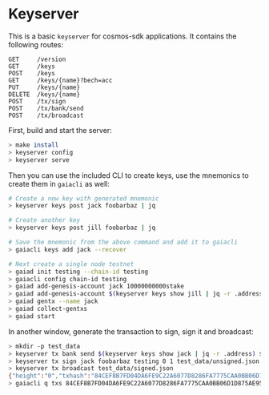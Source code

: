 # Keyserver

This is a basic `keyserver` for cosmos-sdk applications. It contains the following routes:

```
GET     /version
GET     /keys
POST    /keys
GET     /keys/{name}?bech=acc
PUT     /keys/{name}
DELETE  /keys/{name}
POST    /tx/sign
POST    /tx/bank/send
POST    /tx/broadcast
```

First, build and start the server:

```bash
> make install
> keyserver config
> keyserver serve
```

Then you can use the included CLI to create keys, use the mnemonics to create them in `gaiacli` as well:

```bash
# Create a new key with generated mnemonic
> keyserver keys post jack foobarbaz | jq

# Create another key
> keyserver keys post jill foobarbaz | jq

# Save the mnemonic from the above command and add it to gaiacli
> gaiacli keys add jack --recover

# Next create a single node testnet
> gaiad init testing --chain-id testing
> gaiacli config chain-id testing
> gaiad add-genesis-account jack 10000000000stake
> gaiad add-genesis-account $(keyserver keys show jill | jq -r .address) 100000000stake
> gaiad gentx --name jack
> gaiad collect-gentxs
> gaiad start
```

In another window, generate the transaction to sign, sign it and broadcast:
```bash
> mkdir -p test_data
> keyserver tx bank send $(keyserver keys show jack | jq -r .address) $(keyserver keys show jill | jq -r .address) 10000stake testing "memo" 10stake > test_data/unsigned.json
> keyserver tx sign jack foobarbaz testing 0 1 test_data/unsigned.json > test_data/signed.json
> keyserver tx broadcast test_data/signed.json
{"height":"0","txhash":"84CEF8B7FD04DA6FE9C22A6077D8286FA7775CAA0BB06D1D875AE9527A3D15CB"}
> gaiacli q txs 84CEF8B7FD04DA6FE9C22A6077D8286FA7775CAA0BB06D1D875AE9527A3D15CB
```
